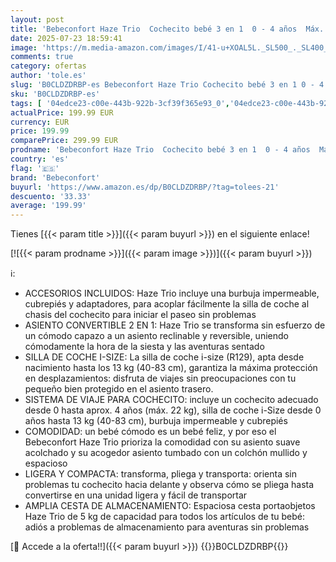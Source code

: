 ```yaml
---
layout: post
title: 'Bebeconfort Haze Trio  Cochecito bebé 3 en 1  0 - 4 años  Máx. 22 kg  Asiento 2 en 1  Reversible y ligero  Silla de paseo  Silla de coche bebé i-Size  Plegado compacto  Cesta espaciosa  Tinted Stone'
date: 2025-07-23 18:59:41
image: 'https://m.media-amazon.com/images/I/41-u+XOAL5L._SL500_._SL400_.jpg'
comments: true
category: ofertas
author: 'tole.es'
slug: 'B0CLDZDRBP-es Bebeconfort Haze Trio Cochecito bebé 3 en 1 0 - 4 años...'
sku: 'B0CLDZDRBP-es'
tags: [ '04edce23-c00e-443b-922b-3cf39f365e93_0','04edce23-c00e-443b-922b-3cf39f365e93_1101','04edce23-c00e-443b-922b-3cf39f365e93_1601','Arborist Merchandising Root','Bebé','Carritos de viaje','Carritos y sillas de paseo','Carritos, sillas de paseo y accesorios','Self Service','Sillas de coche, cochecitos y accesorios','Special Features Stores','Todas las sillas de coche','bebeconfort','bebé','coche','de','silla','🇪🇸', ]
actualPrice: 199.99 EUR
currency: EUR
price: 199.99
comparePrice: 299.99 EUR
prodname: 'Bebeconfort Haze Trio  Cochecito bebé 3 en 1  0 - 4 años  Máx. 22 kg  Asiento 2 en 1  Reversible y ligero  Silla de paseo  Silla de coche bebé i-Size  Plegado compacto  Cesta espaciosa  Tinted Stone'
country: 'es'
flag: '🇪🇸'
brand: 'Bebeconfort'
buyurl: 'https://www.amazon.es/dp/B0CLDZDRBP/?tag=tolees-21'
descuento: '33.33'
average: '199.99'
---
```


Tienes [{{< param title >}}]({{< param buyurl >}}) en el siguiente enlace!

[![{{< param prodname >}}]({{< param image >}})]({{< param buyurl >}})

ℹ️:

- ACCESORIOS INCLUIDOS: Haze Trio incluye una burbuja impermeable, cubrepiés y adaptadores, para acoplar fácilmente la silla de coche al chasis del cochecito para iniciar el paseo sin problemas
- ASIENTO CONVERTIBLE 2 EN 1: Haze Trio se transforma sin esfuerzo de un cómodo capazo a un asiento reclinable y reversible, uniendo cómodamente la hora de la siesta y las aventuras sentado
- SILLA DE COCHE I-SIZE: La silla de coche i-size (R129), apta desde nacimiento hasta los 13 kg (40-83 cm), garantiza la máxima protección en desplazamientos: disfruta de viajes sin preocupaciones con tu pequeño bien protegido en el asiento trasero.
- SISTEMA DE VIAJE PARA COCHECITO: incluye un cochecito adecuado desde 0 hasta aprox. 4 años (máx. 22 kg), silla de coche i-Size desde 0 años hasta 13 kg (40-83 cm), burbuja impermeable y cubrepiés
- COMODIDAD: un bebé cómodo es un bebé feliz, y por eso el Bebeconfort Haze Trio prioriza la comodidad con su asiento suave acolchado y su acogedor asiento tumbado con un colchón mullido y espacioso
- LIGERA Y COMPACTA: transforma, pliega y transporta: orienta sin problemas tu cochecito hacia delante y observa cómo se pliega hasta convertirse en una unidad ligera y fácil de transportar
- AMPLIA CESTA DE ALMACENAMIENTO: Espaciosa cesta portaobjetos Haze Trio de 5 kg de capacidad para todos los artículos de tu bebé: adiós a problemas de almacenamiento para aventuras sin problemas

[🛒 Accede a la oferta!!]({{< param buyurl >}})
{{<world>}}B0CLDZDRBP{{</world>}}
